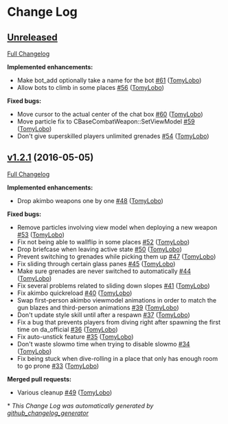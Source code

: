 # Change Log

## [Unreleased](https://github.com/BSVino/DoubleAction/tree/HEAD)

[Full Changelog](https://github.com/BSVino/DoubleAction/compare/v1.2.1...HEAD)

**Implemented enhancements:**

- Make bot\_add optionally take a name for the bot [\#61](https://github.com/BSVino/DoubleAction/pull/61) ([TomyLobo](https://github.com/TomyLobo))
- Allow bots to climb in some places [\#56](https://github.com/BSVino/DoubleAction/pull/56) ([TomyLobo](https://github.com/TomyLobo))

**Fixed bugs:**

- Move cursor to the actual center of the chat box [\#60](https://github.com/BSVino/DoubleAction/pull/60) ([TomyLobo](https://github.com/TomyLobo))
- Move particle fix to CBaseCombatWeapon::SetViewModel [\#59](https://github.com/BSVino/DoubleAction/pull/59) ([TomyLobo](https://github.com/TomyLobo))
- Don't give superskilled players unlimited grenades [\#54](https://github.com/BSVino/DoubleAction/pull/54) ([TomyLobo](https://github.com/TomyLobo))

## [v1.2.1](https://github.com/BSVino/DoubleAction/tree/v1.2.1) (2016-05-05)
[Full Changelog](https://github.com/BSVino/DoubleAction/compare/v1.2...v1.2.1)

**Implemented enhancements:**

- Drop akimbo weapons one by one [\#48](https://github.com/BSVino/DoubleAction/pull/48) ([TomyLobo](https://github.com/TomyLobo))

**Fixed bugs:**

- Remove particles involving view model when deploying a new weapon [\#53](https://github.com/BSVino/DoubleAction/pull/53) ([TomyLobo](https://github.com/TomyLobo))
- Fix not being able to wallflip in some places [\#52](https://github.com/BSVino/DoubleAction/pull/52) ([TomyLobo](https://github.com/TomyLobo))
- Drop briefcase when leaving active state [\#50](https://github.com/BSVino/DoubleAction/pull/50) ([TomyLobo](https://github.com/TomyLobo))
- Prevent switching to grenades while picking them up [\#47](https://github.com/BSVino/DoubleAction/pull/47) ([TomyLobo](https://github.com/TomyLobo))
- Fix sliding through certain glass panes [\#45](https://github.com/BSVino/DoubleAction/pull/45) ([TomyLobo](https://github.com/TomyLobo))
- Make sure grenades are never switched to automatically [\#44](https://github.com/BSVino/DoubleAction/pull/44) ([TomyLobo](https://github.com/TomyLobo))
- Fix several problems related to sliding down slopes [\#41](https://github.com/BSVino/DoubleAction/pull/41) ([TomyLobo](https://github.com/TomyLobo))
- Fix akimbo quickreload [\#40](https://github.com/BSVino/DoubleAction/pull/40) ([TomyLobo](https://github.com/TomyLobo))
- Swap first-person akimbo viewmodel animations in order to match the gun blazes and third-person animations [\#39](https://github.com/BSVino/DoubleAction/pull/39) ([TomyLobo](https://github.com/TomyLobo))
- Don't update style skill until after a respawn [\#37](https://github.com/BSVino/DoubleAction/pull/37) ([TomyLobo](https://github.com/TomyLobo))
- Fix a bug that prevents players from diving right after spawning the first time on da\_official [\#36](https://github.com/BSVino/DoubleAction/pull/36) ([TomyLobo](https://github.com/TomyLobo))
- Fix auto-unstick feature [\#35](https://github.com/BSVino/DoubleAction/pull/35) ([TomyLobo](https://github.com/TomyLobo))
- Don't waste slowmo time when trying to disable slowmo [\#34](https://github.com/BSVino/DoubleAction/pull/34) ([TomyLobo](https://github.com/TomyLobo))
- Fix being stuck when dive-rolling in a place that only has enough room to go prone [\#33](https://github.com/BSVino/DoubleAction/pull/33) ([TomyLobo](https://github.com/TomyLobo))

**Merged pull requests:**

- Various cleanup [\#49](https://github.com/BSVino/DoubleAction/pull/49) ([TomyLobo](https://github.com/TomyLobo))



\* *This Change Log was automatically generated by [github_changelog_generator](https://github.com/skywinder/Github-Changelog-Generator)*